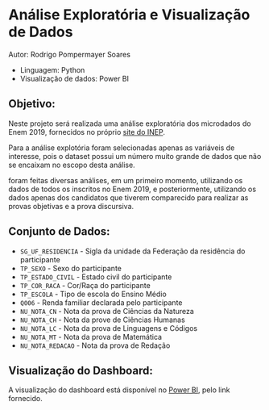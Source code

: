 # Análise Exploratória e Visualização de Dados

Autor: Rodrigo Pompermayer Soares

* Linguagem: Python 
* Visualização de dados: Power BI

## Objetivo:
Neste projeto será realizada uma análise exploratória dos microdados do Enem 2019, fornecidos no próprio [site do INEP](https://www.gov.br/inep/pt-br/acesso-a-informacao/dados-abertos/microdados/enem).

Para a análise explotória foram selecionadas apenas as variáveis de interesse, pois o dataset possui um número muito grande de dados que não se encaixam no escopo desta análise.

foram feitas diversas análises, em um primeiro momento, utilizando os dados de todos os inscritos no Enem 2019, e posteriormente, utilizando os dados apenas dos candidatos que tiverem comparecido para realizar as provas objetivas e a prova discursiva.

## Conjunto de Dados:
 - ``SG_UF_RESIDENCIA`` - Sigla da unidade da Federação da residência do participante
 - ``TP_SEXO`` - Sexo do participante
 - ``TP_ESTADO_CIVIL`` - Estado civil do participante
 - ``TP_COR_RACA`` - Cor/Raça do participante
 - ``TP_ESCOLA`` - Tipo de escola do Ensino Médio
 - ``Q006`` - Renda familiar declarada pelo participante
 - ``NU_NOTA_CN`` - Nota da prova de Ciências da Natureza
 - ``NU_NOTA_CH`` - Nota da prove de Ciências Humanas
 - ``NU_NOTA_LC`` - Nota da prova de Linguagens e Códigos
 - ``NU_NOTA_MT`` - Nota da prova de Matemática
 - ``NU_NOTA_REDACAO`` - Nota da prova de Redação

## Visualização do Dashboard:
A visualização do dashboard está disponível no [Power BI](https://app.powerbi.com/view?r=eyJrIjoiODVlN2ZiNDItMWJkYS00ZDBkLWFjNmMtYzNhOGI0YzBkYmY4IiwidCI6IjQxMmNlZTEzLTcwMzQtNDNkOS04MzRmLWQyNjk5ZDFiNjg5ZiJ9&pageName=ReportSection), pelo link fornecido.
